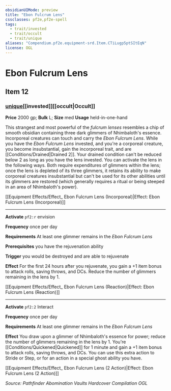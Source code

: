 ```yaml
---
obsidianUIMode: preview
title: "Ebon Fulcrum Lens"
cssclasses: pf2e,pf2e-spell
tags:
  - trait/invested
  - trait/occult
  - trait/unique
aliases: "Compendium.pf2e.equipment-srd.Item.CTiLugp5ptSItEqN"
license: OGL
---
```

# Ebon Fulcrum Lens
## Item 12
### [unique](unique.md "Unique Rarity Trait")[[invested]][[occult|Occult]]


**Price** 2000 gp; 
**Bulk** L; **Size** med
**Usage** held-in-one-hand

This strangest and most powerful of the _fulcrum lenses_ resembles a chip of smooth obsidian containing three dark glimmers of Nhimbaloth's essence. Incorporeal creatures can touch and carry the _Ebon Fulcrum Lens_. While you have the _Ebon Fulcrum Lens_ invested, and you're a corporeal creature, you become insubstantial, gain the incorporeal trait, and are [[Conditions/Drained|Drained 2]]. Your drained condition can't be reduced below 2 as long as you have the lens invested. You can activate the lens in the following ways. Both require expenditures of glimmers within the lens; once the lens is depleted of its three glimmers, it retains its ability to make corporeal creatures insubstantial but can't be used for its other abilities until its glimmers are restored (which generally requires a ritual or being steeped in an area of Nhimbaloth's power).

[[Equipment Effects/Effect_ Ebon Fulcrum Lens (Incorporeal)|Effect: Ebon Fulcrum Lens (Incorporeal)]]

* * *

**Activate** `pf2:r` envision

**Frequency** once per day

**Requirements** At least one glimmer remains in the _Ebon Fulcrum Lens_

**Prerequisites** you have the rejuvenation ability

**Trigger** you would be destroyed and are able to rejuvenate

**Effect** For the first 24 hours after you rejuvenate, you gain a +1 item bonus to attack rolls, saving throws, and DCs. Reduce the number of glimmers remaining in the lens by 1.

[[Equipment Effects/Effect_ Ebon Fulcrum Lens (Reaction)|Effect: Ebon Fulcrum Lens (Reaction)]]

* * *

**Activate** `pf2:2` Interact

**Frequency** once per day

**Requirements** At least one glimmer remains in the _Ebon Fulcrum Lens_

**Effect** You draw upon a glimmer of Nhimbaloth's essence for power; reduce the number of glimmers remaining in the lens by 1. You're [[Conditions/Quickened|Quickened]] for 1 minute and gain a +1 item bonus to attack rolls, saving throws, and DCs. You can use this extra action to Stride or Step, or for an action in a special ghost ability you have.

[[Equipment Effects/Effect_ Ebon Fulcrum Lens (2 Action)|Effect: Ebon Fulcrum Lens (2 Action)]]

*Source: Pathfinder Abomination Vaults Hardcover Compilation*
*OGL*